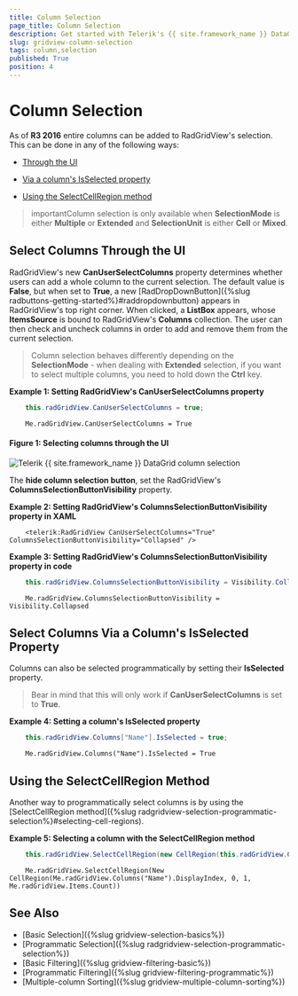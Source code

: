 ```yaml
---
title: Column Selection
page_title: Column Selection
description: Get started with Telerik's {{ site.framework_name }} DataGrid and learn about the three approaches to adding entire columns to the grid's selection.
slug: gridview-column-selection
tags: column,selection
published: True
position: 4
---
```


# Column Selection

As of **R3 2016** entire columns can be added to RadGridView's selection. This can be done in any of the following ways:

* [Through the UI](#select-columns-through-the-ui)

* [Via a column's IsSelected property](#select-columns-via-a-columns-isselected-property)

* [Using the SelectCellRegion method](#using-the-selectcellregion-method)

>importantColumn selection is only available when **SelectionMode** is either **Multiple** or **Extended** and **SelectionUnit** is either **Cell** or **Mixed**.

## Select Columns Through the UI

RadGridView's new **CanUserSelectColumns** property determines whether users can add a whole column to the current selection. The default value is **False**, but when set to **True**, a new [RadDropDownButton]({%slug radbuttons-getting-started%}#raddropdownbutton) appears in RadGridView's  top right corner. When clicked, a **ListBox** appears, whose **ItemsSource** is bound to RadGridView's **Columns** collection. The user can then check and uncheck columns in order to add and remove them from the current selection. 

>Column selection behaves differently depending on the **SelectionMode** - when dealing with **Extended** selection, if you want to select multiple columns, you need to hold down the **Ctrl** key.

__Example 1: Setting RadGridView's CanUserSelectColumns property__  
```C#
	this.radGridView.CanUserSelectColumns = true;
```
```VB.NET
	Me.radGridView.CanUserSelectColumns = True
```

#### __Figure 1: Selecting columns through the UI__  
![Telerik {{ site.framework_name }} DataGrid column selection](images/gridview-columnselection.png)

The __hide column selection button__, set the RadGridView's **ColumnsSelectionButtonVisibility** property.

__Example 2: Setting RadGridView's ColumnsSelectionButtonVisibility property in XAML__  
```XAML
	<telerik:RadGridView CanUserSelectColumns="True" ColumnsSelectionButtonVisibility="Collapsed" />
```

__Example 3: Setting RadGridView's ColumnsSelectionButtonVisibility property in code__  
```C#
	this.radGridView.ColumnsSelectionButtonVisibility = Visibility.Collapsed;
```
```VB.NET
	Me.radGridView.ColumnsSelectionButtonVisibility = Visibility.Collapsed
```

## Select Columns Via a Column's IsSelected Property

Columns can also be selected programmatically by setting their **IsSelected** property.

>Bear in mind that this will only work if **CanUserSelectColumns** is set to **True**. 

__Example 4: Setting a column's IsSelected property__  
```C#
	this.radGridView.Columns["Name"].IsSelected = true;
```
```VB.NET
	Me.radGridView.Columns("Name").IsSelected = True
```

## Using the SelectCellRegion Method

Another way to programmatically select columns is by using the [SelectCellRegion method]({%slug radgridview-selection-programmatic-selection%}#selecting-cell-regions).

__Example 5: Selecting a column with the SelectCellRegion method__  
```C#
	this.radGridView.SelectCellRegion(new CellRegion(this.radGridView.Columns["Name"].DisplayIndex, 0, 1, this.radGridView.Items.Count));
```
```VB.NET
	Me.radGridView.SelectCellRegion(New CellRegion(Me.radGridView.Columns("Name").DisplayIndex, 0, 1, Me.radGridView.Items.Count))
```

## See Also  
 * [Basic Selection]({%slug gridview-selection-basics%})
 * [Programmatic Selection]({%slug radgridview-selection-programmatic-selection%})
 * [Basic Filtering]({%slug gridview-filtering-basic%})
 * [Programmatic Filtering]({%slug gridview-filtering-programmatic%})
 * [Multiple-column Sorting]({%slug gridview-multiple-column-sorting%})
